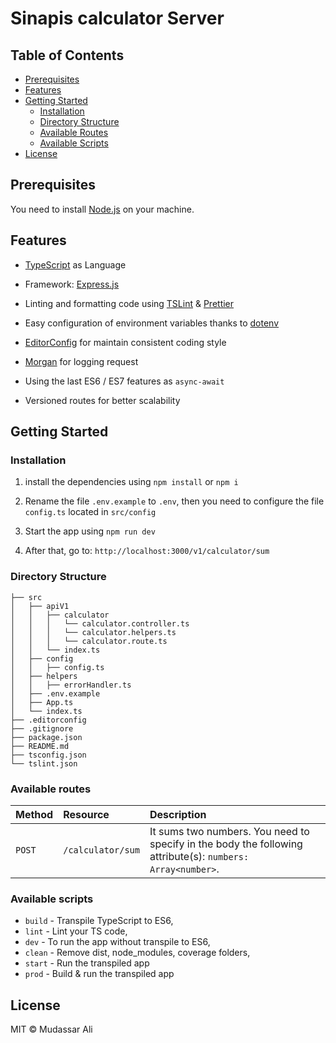 # Sinapis calculator Server



## Table of Contents

- [Prerequisites](#prerequisites)
- [Features](#features)
- [Getting Started](#getting-started)
  - [Installation](#installation)
  - [Directory Structure](#directory-structure)
  - [Available Routes](#available-routes)
  - [Available Scripts](#available-scripts)
- [License](#license)

## Prerequisites

You need to install [Node.js](https://nodejs.org/en/download/) on your machine.

## Features

- [TypeScript](https://www.typescriptlang.org/) as Language

- Framework: [Express.js](https://expressjs.com/)

- Linting and formatting code using [TSLint](https://palantir.github.io/tslint/) & [Prettier](https://prettier.io/)

- Easy configuration of environment variables thanks to [dotenv](https://github.com/motdotla/dotenv)

- [EditorConfig](https://editorconfig.org/)
  for maintain consistent coding style

- [Morgan](https://github.com/expressjs/morgan)
  for logging request

- Using the last ES6 / ES7 features as `async-await`

- Versioned routes for better scalability

## Getting Started

### Installation

1. install the dependencies using `npm install` or `npm i`

2. Rename the file `.env.example` to `.env`, then you need to configure the file `config.ts` located in `src/config`

3. Start the app using `npm run dev`

4. After that, go to: `http://localhost:3000/v1/calculator/sum`

### Directory Structure

```
├── src
│   ├── apiV1
│   │   ├── calculator
│   │   │   └── calculator.controller.ts
│   │   │   └── calculator.helpers.ts
│   │   │   └── calculator.route.ts
│   │   └── index.ts
│   ├── config
│   │   ├── config.ts
│   ├── helpers
│   │   ├── errorHandler.ts
│   ├── .env.example
│   ├── App.ts
│   └── index.ts
├── .editorconfig
├── .gitignore
├── package.json
├── README.md
├── tsconfig.json
└── tslint.json
```

### Available routes

| Method   | Resource        | Description                                                                                                                                 |
| :------- | :-------------- | :------------------------------------------------------------------------------------------------------------------------------------------ |
| `POST`   | `/calculator/sum`     | It sums two numbers. You need to specify in the body the following attribute(s): `numbers: Array<number>`.                    |

### Available scripts

- `build` - Transpile TypeScript to ES6,
- `lint` - Lint your TS code,
- `dev` - To run the app without transpile to ES6,
- `clean` - Remove dist, node_modules, coverage folders,
- `start` - Run the transpiled app
- `prod` - Build & run the transpiled app

## License

MIT © Mudassar Ali
